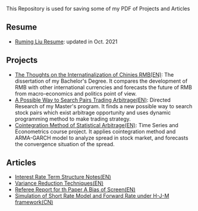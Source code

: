 This Repository is used for saving some of my PDF of Projects and Articles
## Resume
- [Ruming Liu Resume](https://github.com/ronming1303/Ruming-Liu-PDF-Document/blob/main/Ruming%20Liu%20Resume_202110.pdf): updated in Oct. 2021
## Projects
- [The Thoughts on the Internatinalization of Chinies RMB(EN)](https://github.com/ronming1303/Ruming-Liu-PDF-Document/blob/main/Toughts%20on%20the%20Internationalization%20of%20Chinese%20RMB%20%7C%20Ruming%20Liu.pdf): The dissertation of my Bachelor's Degree. It compares the development of RMB with other international currencies and forecasts the future of RMB from macro-economics and politics point of view.
- [A Possible Way to Search Pairs Trading Arbitrage(EN)](https://github.com/ronming1303/Ruming-Liu-PDF-Document/blob/main/A%20Possible%20Way%20to%20Search%20Pairs%20Trading%20Arbitrage.pdf): Directed Research of my Master's program. It finds a new possible way to search stock pairs which exist arbitrage opportunity and uses dynamic programming method to make trading strategy.
- [Cointegration Method of Statistical Arbitrage(EN)](https://github.com/ronming1303/Ruming-Liu-PDF-Document/blob/main/Cointegration%20Method%20of%20Pairs%20Trading.pdf): Time Series and Econometrics course project. It applies cointegration method and ARMA-GARCH model to analyze spread in stock market, and forecasts the convergence situation of the spread.
## Articles
- [Interest Rate Term Structure Notes(EN)](https://github.com/ronming1303/Ruming-Liu-PDF-Document/blob/main/interest%20rate%20term-structure.pdf)
- [Variance Reduction Techniques(EN)](https://github.com/ronming1303/Ruming-Liu-PDF-Document/blob/main/Variance_Reduction_Techniques.pdf)
- [Referee Report for th Paper A Bias of Screen(EN)](https://github.com/ronming1303/Ruming-Liu-PDF-Document/blob/main/Referee%20of%20Econ504%20Paper%20Ruming%20Liu_2848262948.pdf)
- [Simulation of Short Rate Model and Forward Rate under H-J-M framework(CN)](https://github.com/ronming1303/Ruming-Liu-PDF-Document/blob/main/Short%20Rate%20Simulation.pdf)
